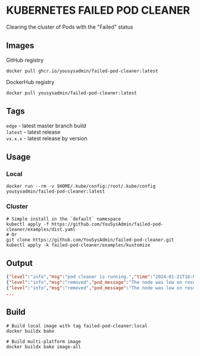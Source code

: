 # KUBERNETES FAILED POD CLEANER

Clearing the cluster of Pods with the "Failed" status

## Images
GitHub registry
```shell
docker pull ghcr.io/yousysadmin/failed-pod-cleaner:latest
```
DockerHub registry
```shell
docker pull yousysadmin/failed-pod-cleaner:latest
```

## Tags
`edge` - latest master branch build  
`latest` - latest release  
`vx.x.x` - latest release by version  

## Usage

### Local
```shell
docker run --rm -v $HOME/.kube/config:/root/.kube/config yousysadmin/failed-pod-cleaner:latest
```

### Cluster
```shell
# Simple install in the `default` namespace
kubectl apply -f https://github.com/YouSysAdmin/failed-pod-cleaner/examples/dist.yaml
# Or
git clone https://github.com/YouSysAdmin/failed-pod-cleaner.git
kubectl apply -k failed-pod-cleaner/examples/kustomize
```


## Output
```json
{"level":"info","msg":"pod cleaner is running.","time":"2024-01-21T16:05:50Z"}
{"level":"info","msg":"removed","pod_message":"The node was low on resource: memory. Container sidekiq was using 1001776Ki, which exceeds its request of 500M. ","pod_name":"sidekiq-65f5b978cf-z6xh7","pod_namespace":"sidekiq","pod_node":"ip-10-20-20-18.compute.internal","pod_reason":"Evicted","pod_status":"Failed","time":"2024-01-21T17:05:50Z"}
{"level":"info","msg":"removed","pod_message":"The node was low on resource: memory. Container app was using 1094660Ki, which exceeds its request of 1G. Container watcher was using 4680Ki, which exceeds its request of 0. ","pod_name":"server-deployment-56db4cddc4-s2mk4","pod_namespace":"app","pod_node":"ip-10-20-21-177.compute.internal","pod_reason":"Evicted","pod_status":"Failed","time":"2024-01-21T17:05:50Z"}
...
```

## Build
```shell
# Build local image with tag failed-pod-cleaner:local
docker buildx bake

# Build multi-platform image
docker buildx bake image-all
```
